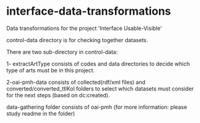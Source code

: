 # interface-data-transformations
Data transformations for the project 'Interface Usable-Visible'

control-data directory is for checking together datasets.

There are two sub-directory in control-data:

1- extractArtType consists of codes and data directories to decide which type of arts must be in this project.

2-oai-pmh-data consists of collected(rdf/xml files) and converted/converted_ttlKol folders to select which datasets must consider for the next steps (based on dc:created).


data-gathering folder consists of oai-pmh (for more information: please study readme in the folder)
